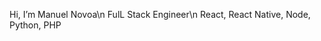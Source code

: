 Hi, I’m Manuel Novoa\n
FulL Stack Engineer\n
React, React Native, Node, Python, PHP


<!---
novoamanny/novoamanny is a ✨ special ✨ repository because its `README.md` (this file) appears on your GitHub profile.
You can click the Preview link to take a look at your changes.
--->
